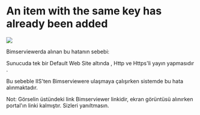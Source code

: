 # An item with the same key has already been added

![](https://docsbimser.blob.core.windows.net/imagecontainer/beenadded.png-b1c9feef-49fe-4e3e-89a2-50f5a35c847d.png)

Bimserviewerda alınan bu hatanın  sebebi:

Sunucuda tek bir Default Web Site altında , Http ve Https'li yayın yapmasıdır .

Bu sebeble IIS'ten  Bimserviewere ulaşmaya çalışırken  sistemde bu hata alınmaktadır.

Not:
Görselin üstündeki link Bimserviewer linkidir, ekran görüntüsü alınırken portal'ın linki kalmıştır. 
Sizleri yanıltmasın.



